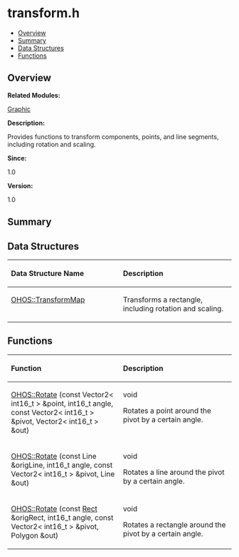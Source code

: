 # transform.h<a name="ZH-CN_TOPIC_0000001054799581"></a>

-   [Overview](#section1344393400165629)
-   [Summary](#section1626555434165629)
-   [Data Structures](#nested-classes)
-   [Functions](#func-members)

## **Overview**<a name="section1344393400165629"></a>

**Related Modules:**

[Graphic](Graphic.md)

**Description:**

Provides functions to transform components, points, and line segments, including rotation and scaling. 

**Since:**

1.0

**Version:**

1.0

## **Summary**<a name="section1626555434165629"></a>

## Data Structures<a name="nested-classes"></a>

<a name="table1311342459165629"></a>
<table><thead align="left"><tr id="row723922258165629"><th class="cellrowborder" valign="top" width="50%" id="mcps1.1.3.1.1"><p id="p1684391041165629"><a name="p1684391041165629"></a><a name="p1684391041165629"></a>Data Structure Name</p>
</th>
<th class="cellrowborder" valign="top" width="50%" id="mcps1.1.3.1.2"><p id="p27498225165629"><a name="p27498225165629"></a><a name="p27498225165629"></a>Description</p>
</th>
</tr>
</thead>
<tbody><tr id="row1725802711165629"><td class="cellrowborder" valign="top" width="50%" headers="mcps1.1.3.1.1 "><p id="p1890291274165629"><a name="p1890291274165629"></a><a name="p1890291274165629"></a><a href="OHOS-TransformMap.md">OHOS::TransformMap</a></p>
</td>
<td class="cellrowborder" valign="top" width="50%" headers="mcps1.1.3.1.2 "><p id="p1230270168165629"><a name="p1230270168165629"></a><a name="p1230270168165629"></a>Transforms a rectangle, including rotation and scaling. </p>
</td>
</tr>
</tbody>
</table>

## Functions<a name="func-members"></a>

<a name="table1833634665165629"></a>
<table><thead align="left"><tr id="row1999198569165629"><th class="cellrowborder" valign="top" width="50%" id="mcps1.1.3.1.1"><p id="p950315557165629"><a name="p950315557165629"></a><a name="p950315557165629"></a>Function</p>
</th>
<th class="cellrowborder" valign="top" width="50%" id="mcps1.1.3.1.2"><p id="p233174221165629"><a name="p233174221165629"></a><a name="p233174221165629"></a>Description</p>
</th>
</tr>
</thead>
<tbody><tr id="row1381140741165629"><td class="cellrowborder" valign="top" width="50%" headers="mcps1.1.3.1.1 "><p id="p206896124165629"><a name="p206896124165629"></a><a name="p206896124165629"></a><a href="Graphic.md#ga9bb4f3256ad01b5abdd347de1fea09ee">OHOS::Rotate</a> (const Vector2&lt; int16_t &gt; &amp;point, int16_t angle, const Vector2&lt; int16_t &gt; &amp;pivot, Vector2&lt; int16_t &gt; &amp;out)</p>
</td>
<td class="cellrowborder" valign="top" width="50%" headers="mcps1.1.3.1.2 "><p id="p364869833165629"><a name="p364869833165629"></a><a name="p364869833165629"></a>void </p>
<p id="p1647579977165629"><a name="p1647579977165629"></a><a name="p1647579977165629"></a>Rotates a point around the pivot by a certain angle. </p>
</td>
</tr>
<tr id="row142228895165629"><td class="cellrowborder" valign="top" width="50%" headers="mcps1.1.3.1.1 "><p id="p111827791165629"><a name="p111827791165629"></a><a name="p111827791165629"></a><a href="Graphic.md#gac57d591450b239f8e375f4c7b287f0d8">OHOS::Rotate</a> (const Line &amp;origLine, int16_t angle, const Vector2&lt; int16_t &gt; &amp;pivot, Line &amp;out)</p>
</td>
<td class="cellrowborder" valign="top" width="50%" headers="mcps1.1.3.1.2 "><p id="p44948928165629"><a name="p44948928165629"></a><a name="p44948928165629"></a>void </p>
<p id="p632493127165629"><a name="p632493127165629"></a><a name="p632493127165629"></a>Rotates a line around the pivot by a certain angle. </p>
</td>
</tr>
<tr id="row550669960165629"><td class="cellrowborder" valign="top" width="50%" headers="mcps1.1.3.1.1 "><p id="p2098255051165629"><a name="p2098255051165629"></a><a name="p2098255051165629"></a><a href="Graphic.md#ga77d0dea6024cd2bb980f27f789db77c3">OHOS::Rotate</a> (const <a href="Rect.md">Rect</a> &amp;origRect, int16_t angle, const Vector2&lt; int16_t &gt; &amp;pivot, Polygon &amp;out)</p>
</td>
<td class="cellrowborder" valign="top" width="50%" headers="mcps1.1.3.1.2 "><p id="p501156371165629"><a name="p501156371165629"></a><a name="p501156371165629"></a>void </p>
<p id="p2131553966165629"><a name="p2131553966165629"></a><a name="p2131553966165629"></a>Rotates a rectangle around the pivot by a certain angle. </p>
</td>
</tr>
</tbody>
</table>


